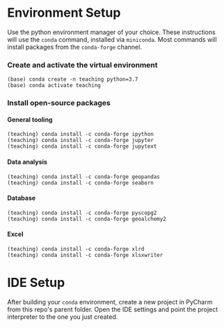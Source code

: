 # Environment Setup

Use the python environment manager of your choice. These instructions will use the `conda` command,
installed via `miniconda`. Most commands will install packages from the `conda-forge` channel.


### Create and activate the virtual environment
```shell script
(base) conda create -n teaching python=3.7
(base) conda activate teaching
```

### Install open-source packages 

#### General tooling
```shell script
(teaching) conda install -c conda-forge ipython
(teaching) conda install -c conda-forge jupyter
(teaching) conda install -c conda-forge jupytext
```

#### Data analysis 
```shell script
(teaching) conda install -c conda-forge geopandas
(teaching) conda install -c conda-forge seaborn
```

#### Database 
```shell script
(teaching) conda install -c conda-forge pyscopg2
(teaching) conda install -c conda-forge geoalchemy2
```

#### Excel 
```shell script
(teaching) conda install -c conda-forge xlrd
(teaching) conda install -c conda-forge xlsxwriter
```

# IDE Setup
After building your `conda` environment, create a new project in PyCharm from this
repo's parent folder. Open the IDE settings and point the project interpreter to 
the one you just created.